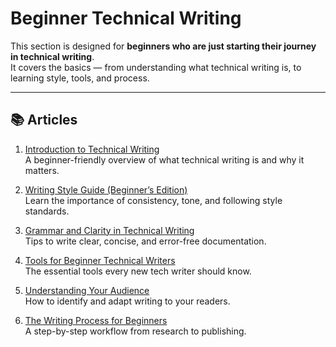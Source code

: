 # Beginner Technical Writing

This section is designed for **beginners who are just starting their journey in technical writing**.  
It covers the basics — from understanding what technical writing is, to learning style, tools, and process.

---

## 📚 Articles

1. [Introduction to Technical Writing](intro-to-technical-writing.md)  
   A beginner-friendly overview of what technical writing is and why it matters.

2. [Writing Style Guide (Beginner’s Edition)](writing-style-guide.md)  
   Learn the importance of consistency, tone, and following style standards.

3. [Grammar and Clarity in Technical Writing](grammar-and-clarity.md)  
   Tips to write clear, concise, and error-free documentation.

4. [Tools for Beginner Technical Writers](tools-for-beginners.md)  
   The essential tools every new tech writer should know.

5. [Understanding Your Audience](understanding-audience.md)  
   How to identify and adapt writing to your readers.

6. [The Writing Process for Beginners](writing-process.md)  
   A step-by-step workflow from research to publishing.
